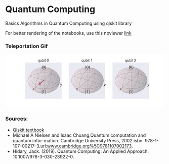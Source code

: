 # Quantum Computing

Basics Algorithms in Quantum Computing using qiskit library

For better rendering of the notebooks, use this npviewer [link](https://nbviewer.jupyter.org/github/nama-aman/Basic_Quantum_Algorithms/tree/master/)

### Teleportation Gif
![teleportation.gif](figures/teleporatation.gif)

### Sources:
- [Qiskit textbook](https://qiskit.org/textbook/preface.html)
- Michael A Nielsen and Isaac Chuang.Quantum  computation  and  quantum  infor-mation.  Cambridge  University  Press,  2002.isbn:  978-1-107-00217-3.url:www.cambridge.org%5C9781107002173.
-  Hidary, Jack. (2019). Quantum Computing: An Applied Approach. 10.1007/978-3-030-23922-0.
